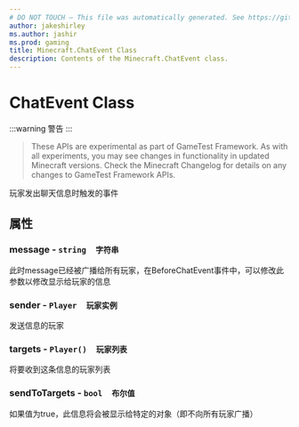 ```yaml
---
# DO NOT TOUCH — This file was automatically generated. See https://github.com/Mojang/MinecraftScriptingApiDocsGenerator to modify descriptions, examples, etc.
author: jakeshirley
ms.author: jashir
ms.prod: gaming
title: Minecraft.ChatEvent Class
description: Contents of the Minecraft.ChatEvent class.
---
```

# ChatEvent Class
:::warning 警告 :::
>These APIs are experimental as part of GameTest Framework. As with all experiments, you may see changes in functionality in updated Minecraft versions. Check the Minecraft Changelog for details on any changes to GameTest Framework APIs.

玩家发出聊天信息时触发的事件

## 属性
### **message** - `string  字符串`
此时message已经被广播给所有玩家，在BeforeChatEvent事件中，可以修改此参数以修改显示给玩家的信息


### **sender** - `Player  玩家实例`
发送信息的玩家


### **targets** - `Player()  玩家列表`
将要收到这条信息的玩家列表


### **sendToTargets** - `bool  布尔值`
如果值为true，此信息将会被显示给特定的对象（即不向所有玩家广播）



